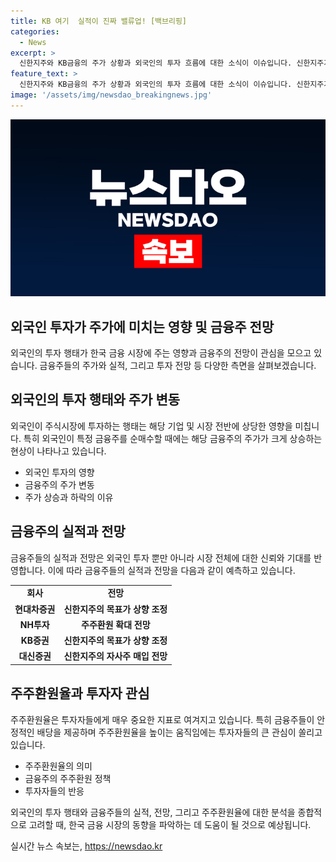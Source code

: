 ```yaml
---
title: KB 여기  실적이 진짜 밸류업! [백브리핑]
categories:
  - News
excerpt: >
  신한지주와 KB금융의 주가 상황과 외국인의 투자 흐름에 대한 소식이 이슈입니다. 신한지주가 주가 상승과 함께 전향적 자본 정책을 보여주고 있어 주목받고 있으며, 외국인의 순매수로 금융주가 움직이는 모습도 주목할 만합니다. 또한, 금융주의 안정적인 배당으로 인한 투자자들의 관심도 높아지고 있는 상황이라고 볼 수 있습니다. 해당 기사를 통해 금융주에 대한 투자 및 주가 동향에 대한 통찰을 얻을 수 있습니다.
feature_text: >
  신한지주와 KB금융의 주가 상황과 외국인의 투자 흐름에 대한 소식이 이슈입니다. 신한지주가 주가 상승과 함께 전향적 자본 정책을 보여주고 있어 주목받고 있으며, 외국인의 순매수로 금융주가 움직이는 모습도 주목할 만합니다. 또한, 금융주의 안정적인 배당으로 인한 투자자들의 관심도 높아지고 있는 상황이라고 볼 수 있습니다. 해당 기사를 통해 금융주에 대한 투자 및 주가 동향에 대한 통찰을 얻을 수 있습니다.
image: '/assets/img/newsdao_breakingnews.jpg'
---
```


<p><img src="/assets/img/newsdao_breakingnews.jpg" alt="pcversion 속보" /></p>

<h2>외국인 투자가 주가에 미치는 영향 및 금융주 전망</h2>

<p data-ke-size="size16">외국인의 투자 행태가 한국 금융 시장에 주는 영향과 금융주의 전망이 관심을 모으고 있습니다. 금융주들의 주가와 실적, 그리고 투자 전망 등 다양한 측면을 살펴보겠습니다.</p>

<h2 data-ke-size="size26">외국인의 투자 행태와 주가 변동</h2>

<p data-ke-size="size16">외국인이 주식시장에 투자하는 행태는 해당 기업 및 시장 전반에 상당한 영향을 미칩니다. 특히 외국인이 특정 금융주를 순매수할 때에는 해당 금융주의 주가가 크게 상승하는 현상이 나타나고 있습니다.</p>

<ul>
    <li>외국인 투자의 영향</li>
    <li>금융주의 주가 변동</li>
    <li>주가 상승과 하락의 이유</li>
</ul>

<h2 data-ke-size="size26">금융주의 실적과 전망</h2>

<p data-ke-size="size16">금융주들의 실적과 전망은 외국인 투자 뿐만 아니라 시장 전체에 대한 신뢰와 기대를 반영합니다. 이에 따라 금융주들의 실적과 전망을 다음과 같이 예측하고 있습니다.</p>

<table>
    <tr>
        <td style="text-align: center; height: 17px;"><b>회사</b></td>
        <td style="text-align: center; height: 17px;"><b>전망</b></td>
    </tr>
    <tr>
        <td style="text-align: center; height: 17px;"><b>현대차증권</b></td>
        <td style="text-align: center; height: 17px;"><b>신한지주의 목표가 상향 조정</b></td>
    </tr>
    <tr>
        <td style="text-align: center; height: 17px;"><b>NH투자</b></td>
        <td style="text-align: center; height: 17px;"><b>주주환원 확대 전망</b></td>
    </tr>
    <tr>
        <td style="text-align: center; height: 17px;"><b>KB증권</b></td>
        <td style="text-align: center; height: 17px;"><b>신한지주의 목표가 상향 조정</b></td>
    </tr>
    <tr>
        <td style="text-align: center; height: 17px;"><b>대신증권</b></td>
        <td style="text-align: center; height: 17px;"><b>신한지주의 자사주 매입 전망</b></td>
    </tr>
</table>

<h2 data-ke-size="size26">주주환원율과 투자자 관심</h2>

<p data-ke-size="size16">주주환원율은 투자자들에게 매우 중요한 지표로 여겨지고 있습니다. 특히 금융주들이 안정적인 배당을 제공하며 주주환원율을 높이는 움직임에는 투자자들의 큰 관심이 쏠리고 있습니다.</p>

<ul>
    <li>주주환원율의 의미</li>
    <li>금융주의 주주환원 정책</li>
    <li>투자자들의 반응</li>
</ul>

<p data-ke-size="size16">외국인의 투자 행태와 금융주들의 실적, 전망, 그리고 주주환원율에 대한 분석을 종합적으로 고려할 때, 한국 금융 시장의 동향을 파악하는 데 도움이 될 것으로 예상됩니다.</p>
실시간 뉴스 속보는, <a href="https://newsdao.kr" rel="dofollow">https://newsdao.kr</a>


